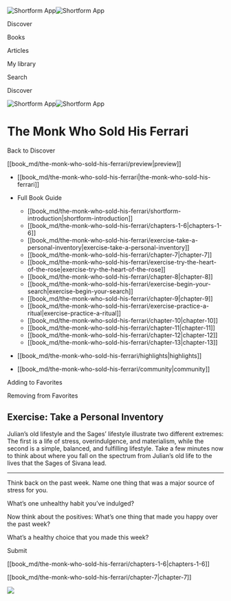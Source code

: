 ![Shortform App](/img/logo.36a2399e.svg)![Shortform App](/img/logo-dark.70c1b072.svg)

Discover

Books

Articles

My library

Search

Discover

![Shortform App](/img/logo.36a2399e.svg)![Shortform App](/img/logo-dark.70c1b072.svg)

# The Monk Who Sold His Ferrari

Back to Discover

[[book_md/the-monk-who-sold-his-ferrari/preview|preview]]

  * [[book_md/the-monk-who-sold-his-ferrari|the-monk-who-sold-his-ferrari]]
  * Full Book Guide

    * [[book_md/the-monk-who-sold-his-ferrari/shortform-introduction|shortform-introduction]]
    * [[book_md/the-monk-who-sold-his-ferrari/chapters-1-6|chapters-1-6]]
    * [[book_md/the-monk-who-sold-his-ferrari/exercise-take-a-personal-inventory|exercise-take-a-personal-inventory]]
    * [[book_md/the-monk-who-sold-his-ferrari/chapter-7|chapter-7]]
    * [[book_md/the-monk-who-sold-his-ferrari/exercise-try-the-heart-of-the-rose|exercise-try-the-heart-of-the-rose]]
    * [[book_md/the-monk-who-sold-his-ferrari/chapter-8|chapter-8]]
    * [[book_md/the-monk-who-sold-his-ferrari/exercise-begin-your-search|exercise-begin-your-search]]
    * [[book_md/the-monk-who-sold-his-ferrari/chapter-9|chapter-9]]
    * [[book_md/the-monk-who-sold-his-ferrari/exercise-practice-a-ritual|exercise-practice-a-ritual]]
    * [[book_md/the-monk-who-sold-his-ferrari/chapter-10|chapter-10]]
    * [[book_md/the-monk-who-sold-his-ferrari/chapter-11|chapter-11]]
    * [[book_md/the-monk-who-sold-his-ferrari/chapter-12|chapter-12]]
    * [[book_md/the-monk-who-sold-his-ferrari/chapter-13|chapter-13]]
  * [[book_md/the-monk-who-sold-his-ferrari/highlights|highlights]]
  * [[book_md/the-monk-who-sold-his-ferrari/community|community]]



Adding to Favorites 

Removing from Favorites 

## Exercise: Take a Personal Inventory

Julian’s old lifestyle and the Sages’ lifestyle illustrate two different extremes: The first is a life of stress, overindulgence, and materialism, while the second is a simple, balanced, and fulfilling lifestyle. Take a few minutes now to think about where you fall on the spectrum from Julian’s old life to the lives that the Sages of Sivana lead.

* * *

Think back on the past week. Name one thing that was a major source of stress for you.

What’s one unhealthy habit you’ve indulged?

Now think about the positives: What’s one thing that made you happy over the past week?

What’s a healthy choice that you made this week?

Submit 

[[book_md/the-monk-who-sold-his-ferrari/chapters-1-6|chapters-1-6]]

[[book_md/the-monk-who-sold-his-ferrari/chapter-7|chapter-7]]

![](https://bat.bing.com/action/0?ti=56018282&Ver=2&mid=1437282e-a646-4054-9b77-710e770f0489&sid=1711133063fa11eebdec89a8b8ae3bbc&vid=171147a063fa11eea7440fcfeb230d96&vids=0&msclkid=N&pi=0&lg=en-US&sw=800&sh=600&sc=24&nwd=1&tl=Shortform%20%7C%20Book&p=https%3A%2F%2Fwww.shortform.com%2Fapp%2Fbook%2Fthe-monk-who-sold-his-ferrari%2Fexercise-take-a-personal-inventory&r=&lt=311&evt=pageLoad&sv=1&rn=28790)

